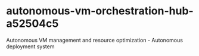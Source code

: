 # autonomous-vm-orchestration-hub-a52504c5
Autonomous VM management and resource optimization - Autonomous deployment system
